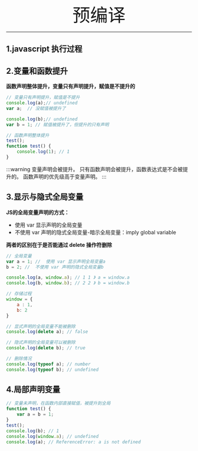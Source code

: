 <div align='center'><font size='70'>预编译</font></div>

-----------
## 1.javascript 执行过程




## 2.变量和函数提升

**函数声明整体提升，变量只有声明提升，赋值是不提升的**

```javascript
// 变量只有声明提升，赋值是不提升
console.log(a);// undefined
var a;  // 没赋值被提升了

console.log(b);// undefined
var b = 1; // 赋值被提升了，但提升的只有声明

// 函数声明整体提升
test();
function test() {
    console.log(1); // 1
}
````

:::warning
变量声明会被提升。
只有函数声明会被提升，函数表达式是不会被提升的。
函数声明的优先级高于变量声明。
:::

## 3.显示与隐式全局变量
**JS的全局变量声明的方式：**
* 使用 var 显示声明的全局变量
* 不使用 var 声明的隐式全局变量-暗示全局变量：imply global variable

**两者的区别在于是否能通过 delete 操作符删除**

```javascript
// 全局变量
var a = 1; //  使用 var 显示声明全局变量a
b = 2; //  不使用 var 声明的隐式全局变量b

console.log(a, window.a); // 1 1 》 a = window.a
console.log(b, window.b); // 2 2 》 b = window.b

// 存储过程
window = {
    a : 1,
    b: 2
}

// 显式声明的全局变量不能被删除
console.log(delete a); // false

// 隐式声明的全局变量可以被删除
console.log(delete b); // true

// 删除情况
console.log(typeof a); // number
console.log(typeof b); // undefined
```

## 4.局部声明变量
```javascript
// 变量未声明，在函数内部直接赋值，被提升到全局
function test() {
    var a = b = 1;
}
test();
console.log(b); // 1
console.log(window.a); // undefined
console.log(a); // ReferenceError: a is not defined
```




